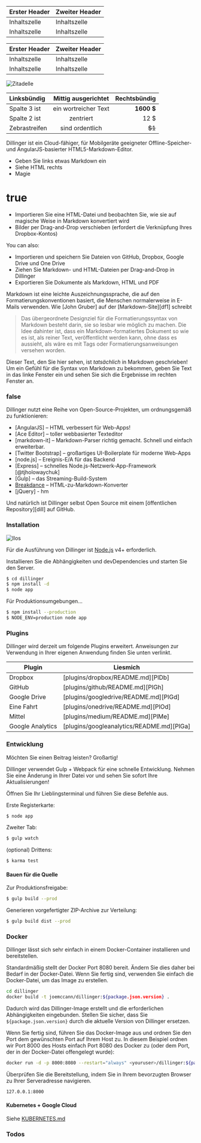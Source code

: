 Erster Header | Zweiter Header
--- | ---
Inhaltszelle | Inhaltszelle
Inhaltszelle | Inhaltszelle

Erster Header | Zweiter Header
--- | ---
Inhaltszelle | Inhaltszelle
Inhaltszelle | Inhaltszelle

![Zitadelle](https://vignette.wikia.nocookie.net/masseffect/images/d/d7/MassEffect2Citadel.jpg/revision/latest?cb=20100721191415)

Linksbündig | Mittig ausgerichtet | Rechtsbündig
:-- | :-: | --:
Spalte 3 ist | ein wortreicher Text | **1600 $**
Spalte 2 ist | zentriert | 12 $
Zebrastreifen | sind ordentlich | ~~$1~~

Dillinger ist ein Cloud-fähiger, für Mobilgeräte geeigneter Offline-Speicher- und AngularJS-basierter HTML5-Markdown-Editor.

- Geben Sie links etwas Markdown ein
- Siehe HTML rechts
- Magie

# true

- Importieren Sie eine HTML-Datei und beobachten Sie, wie sie auf magische Weise in Markdown konvertiert wird
- Bilder per Drag-and-Drop verschieben (erfordert die Verknüpfung Ihres Dropbox-Kontos)

You can also:

- Importieren und speichern Sie Dateien von GitHub, Dropbox, Google Drive und One Drive
- Ziehen Sie Markdown- und HTML-Dateien per Drag-and-Drop in Dillinger
- Exportieren Sie Dokumente als Markdown, HTML und PDF

Markdown ist eine leichte Auszeichnungssprache, die auf den Formatierungskonventionen basiert, die Menschen normalerweise in E-Mails verwenden. Wie [John Gruber] auf der [Markdown-Site][df1] schreibt

> Das übergeordnete Designziel für die Formatierungssyntax von Markdown besteht darin, sie so lesbar wie möglich zu machen. Die Idee dahinter ist, dass ein Markdown-formatiertes Dokument so wie es ist, als reiner Text, veröffentlicht werden kann, ohne dass es aussieht, als wäre es mit Tags oder Formatierungsanweisungen versehen worden.

Dieser Text, den Sie hier sehen, ist *tatsächlich* in Markdown geschrieben! Um ein Gefühl für die Syntax von Markdown zu bekommen, geben Sie Text in das linke Fenster ein und sehen Sie sich die Ergebnisse im rechten Fenster an.

### false

Dillinger nutzt eine Reihe von Open-Source-Projekten, um ordnungsgemäß zu funktionieren:

- [AngularJS] – HTML verbessert für Web-Apps!
- [Ace Editor] – toller webbasierter Texteditor
- [markdown-it] – Markdown-Parser richtig gemacht. Schnell und einfach erweiterbar.
- [Twitter Bootstrap] – großartiges UI-Boilerplate für moderne Web-Apps
- [node.js] – Ereignis-E/A für das Backend
- [Express] – schnelles Node.js-Netzwerk-App-Framework [@tjholowaychuk]
- [Gulp] – das Streaming-Build-System
- [Breakdance](https://breakdance.github.io/breakdance/) – HTML-zu-Markdown-Konverter
- [jQuery] - hm

Und natürlich ist Dillinger selbst Open Source mit einem [öffentlichen Repository][dill] auf GitHub.

### Installation

![Ilos](https://lh3.googleusercontent.com/proxy/DDV8a7sLIWurhJtW8Ego9bq-JlwpfFFoR0tkLJQKKYXEXoWHB6ZUP5jGKD2VcYt3z1QVsgcn6L3GoU1ns8m9fvi3U51GzddA70ZUMHgzHvjl4-i7YOJY9cShBPrfjUhMQhxaJ97WFBp612XmjMXVGypfGkiBarN4PWxhiHkiYYNW7HGbtTpOcyt9GQ4Q23C2noxLTWFXZMcQZhRpQA_qzu2n6_H6CPViBnhSHpEl4JZAPaGCSJqgZg)

Für die Ausführung von Dillinger ist [Node.js](https://nodejs.org/) v4+ erforderlich.

Installieren Sie die Abhängigkeiten und devDependencies und starten Sie den Server.

```sh
$ cd dillinger
$ npm install -d
$ node app
```

Für Produktionsumgebungen...

```sh
$ npm install --production
$ NODE_ENV=production node app
```

### Plugins

Dillinger wird derzeit um folgende Plugins erweitert. Anweisungen zur Verwendung in Ihrer eigenen Anwendung finden Sie unten verlinkt.

Plugin | Liesmich
--- | ---
Dropbox | [plugins/dropbox/README.md][PlDb]
GitHub | [plugins/github/README.md][PlGh]
Google Drive | [plugins/googledrive/README.md][PlGd]
Eine Fahrt | [plugins/onedrive/README.md][PlOd]
Mittel | [plugins/medium/README.md][PlMe]
Google Analytics | [plugins/googleanalytics/README.md][PlGa]

### Entwicklung

Möchten Sie einen Beitrag leisten? Großartig!

Dillinger verwendet Gulp + Webpack für eine schnelle Entwicklung. Nehmen Sie eine Änderung in Ihrer Datei vor und sehen Sie sofort Ihre Aktualisierungen!

Öffnen Sie Ihr Lieblingsterminal und führen Sie diese Befehle aus.

Erste Registerkarte:

```sh
$ node app
```

Zweiter Tab:

```sh
$ gulp watch
```

(optional) Drittens:

```sh
$ karma test
```

#### Bauen für die Quelle

Zur Produktionsfreigabe:

```sh
$ gulp build --prod
```

Generieren vorgefertigter ZIP-Archive zur Verteilung:

```sh
$ gulp build dist --prod
```

### Docker

Dillinger lässt sich sehr einfach in einem Docker-Container installieren und bereitstellen.

Standardmäßig stellt der Docker Port 8080 bereit. Ändern Sie dies daher bei Bedarf in der Docker-Datei. Wenn Sie fertig sind, verwenden Sie einfach die Docker-Datei, um das Image zu erstellen.

```sh
cd dillinger
docker build -t joemccann/dillinger:${package.json.version} .
```

Dadurch wird das Dillinger-Image erstellt und die erforderlichen Abhängigkeiten eingebunden. Stellen Sie sicher, dass Sie `${package.json.version}` durch die aktuelle Version von Dillinger ersetzen.

Wenn Sie fertig sind, führen Sie das Docker-Image aus und ordnen Sie den Port dem gewünschten Port auf Ihrem Host zu. In diesem Beispiel ordnen wir Port 8000 des Hosts einfach Port 8080 des Docker zu (oder dem Port, der in der Docker-Datei offengelegt wurde):

```sh
docker run -d -p 8000:8080 --restart="always" <youruser>/dillinger:${package.json.version}
```

Überprüfen Sie die Bereitstellung, indem Sie in Ihrem bevorzugten Browser zu Ihrer Serveradresse navigieren.

```sh
127.0.0.1:8000
```

#### Kubernetes + Google Cloud

Siehe [KUBERNETES.md](https://github.com/joemccann/dillinger/blob/master/KUBERNETES.md)

### Todos

